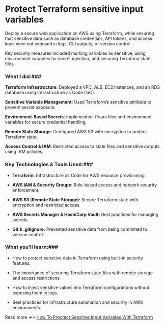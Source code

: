 # Protect Terraform sensitive input variables


Deploy a secure web application on AWS using Terraform, while ensuring that sensitive data such as database credentials, API tokens, and access keys were not exposed in logs, CLI outputs, or version control.

Key security measures included marking variables as sensitive, using environment variables for secret injection, and securing Terraform state files.


### What I did:###

**Terraform Infrastructure**: Deployed a VPC, ALB, EC2 instances, and an RDS database using Infrastructure as Code (IaC).
    
**Sensitive Variable Management**: Used Terraform’s sensitive attribute to prevent secret exposure.
    
**Environment-Based Secrets**: Implemented .tfvars files and environment variables for secure credential handling.
    
**Remote State Storage**: Configured AWS S3 with encryption to protect Terraform state.
    
**Access Control & IAM**: Restricted access to state files and sensitive outputs using IAM policies.


### Key Technologies & Tools Used:###

- **Terraform:** Infrastructure as Code for AWS resource provisioning.
    
- **AWS IAM & Security Groups:** Role-based access and network security enforcement.
    
- **AWS S3 (Remote State Storage):** Secure Terraform state with encryption and restricted access.
    
- **AWS Secrets Manager & HashiCorp Vault:** Best practices for managing secrets.
    
- **Git & .gitignore:** Prevented sensitive data from being committed to version control.


### What you’ll learn:###

- How to protect sensitive data in Terraform using built-in security features.
    
- The importance of securing Terraform state files with remote storage and access restrictions.
    
- How to inject sensitive values into Terraform configurations without exposing them in logs.
    
- Best practices for infrastructure automation and security in AWS environments.


Read more =>> [How To Proctect Sensitive Input Variables With Terraform](https://cloudwithdj.com/how-to-protect-sensitive-input-variables-with-terraform/)
